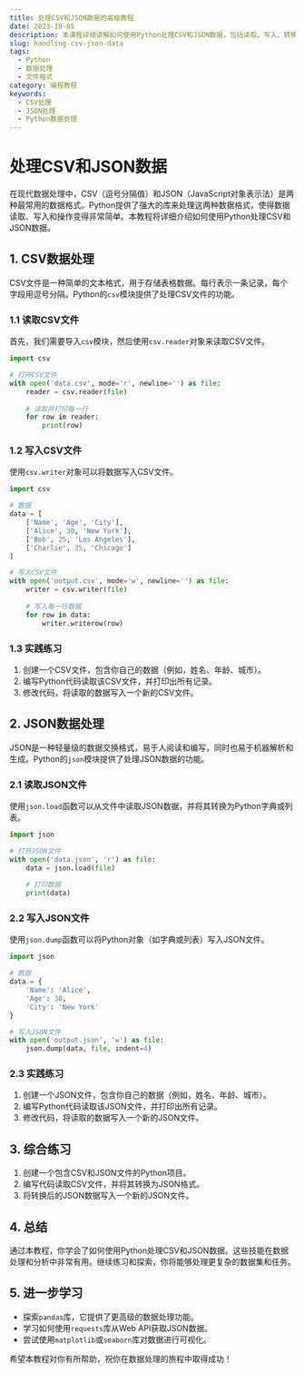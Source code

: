 ```yaml
---
title: 处理CSV和JSON数据的高级教程
date: 2023-10-05
description: 本课程详细讲解如何使用Python处理CSV和JSON数据，包括读取、写入、转换和数据清洗等操作。
slug: handling-csv-json-data
tags:
  - Python
  - 数据处理
  - 文件格式
category: 编程教程
keywords:
  - CSV处理
  - JSON处理
  - Python数据处理
---
```


# 处理CSV和JSON数据

在现代数据处理中，CSV（逗号分隔值）和JSON（JavaScript对象表示法）是两种最常用的数据格式。Python提供了强大的库来处理这两种数据格式，使得数据读取、写入和操作变得非常简单。本教程将详细介绍如何使用Python处理CSV和JSON数据。

## 1. CSV数据处理

CSV文件是一种简单的文本格式，用于存储表格数据。每行表示一条记录，每个字段用逗号分隔。Python的`csv`模块提供了处理CSV文件的功能。

### 1.1 读取CSV文件

首先，我们需要导入`csv`模块，然后使用`csv.reader`对象来读取CSV文件。

```python
import csv

# 打开CSV文件
with open('data.csv', mode='r', newline='') as file:
    reader = csv.reader(file)
    
    # 读取并打印每一行
    for row in reader:
        print(row)
```

### 1.2 写入CSV文件

使用`csv.writer`对象可以将数据写入CSV文件。

```python
import csv

# 数据
data = [
    ['Name', 'Age', 'City'],
    ['Alice', 30, 'New York'],
    ['Bob', 25, 'Los Angeles'],
    ['Charlie', 35, 'Chicago']
]

# 写入CSV文件
with open('output.csv', mode='w', newline='') as file:
    writer = csv.writer(file)
    
    # 写入每一行数据
    for row in data:
        writer.writerow(row)
```

### 1.3 实践练习

1. 创建一个CSV文件，包含你自己的数据（例如，姓名、年龄、城市）。
2. 编写Python代码读取该CSV文件，并打印出所有记录。
3. 修改代码，将读取的数据写入一个新的CSV文件。

## 2. JSON数据处理

JSON是一种轻量级的数据交换格式，易于人阅读和编写，同时也易于机器解析和生成。Python的`json`模块提供了处理JSON数据的功能。

### 2.1 读取JSON文件

使用`json.load`函数可以从文件中读取JSON数据，并将其转换为Python字典或列表。

```python
import json

# 打开JSON文件
with open('data.json', 'r') as file:
    data = json.load(file)
    
    # 打印数据
    print(data)
```

### 2.2 写入JSON文件

使用`json.dump`函数可以将Python对象（如字典或列表）写入JSON文件。

```python
import json

# 数据
data = {
    'Name': 'Alice',
    'Age': 30,
    'City': 'New York'
}

# 写入JSON文件
with open('output.json', 'w') as file:
    json.dump(data, file, indent=4)
```

### 2.3 实践练习

1. 创建一个JSON文件，包含你自己的数据（例如，姓名、年龄、城市）。
2. 编写Python代码读取该JSON文件，并打印出所有记录。
3. 修改代码，将读取的数据写入一个新的JSON文件。

## 3. 综合练习

1. 创建一个包含CSV和JSON文件的Python项目。
2. 编写代码读取CSV文件，并将其转换为JSON格式。
3. 将转换后的JSON数据写入一个新的JSON文件。

## 4. 总结

通过本教程，你学会了如何使用Python处理CSV和JSON数据。这些技能在数据处理和分析中非常有用。继续练习和探索，你将能够处理更复杂的数据集和任务。

## 5. 进一步学习

- 探索`pandas`库，它提供了更高级的数据处理功能。
- 学习如何使用`requests`库从Web API获取JSON数据。
- 尝试使用`matplotlib`或`seaborn`库对数据进行可视化。

希望本教程对你有所帮助，祝你在数据处理的旅程中取得成功！